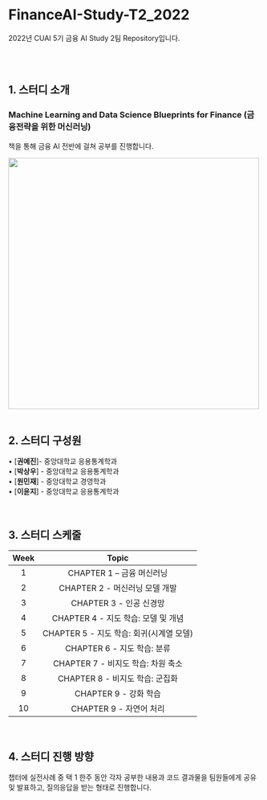 # FinanceAI-Study-T2_2022
2022년 CUAI 5기 금융 AI Study 2팀 Repository입니다.

<br/>

<br>

## 1. 스터디 소개

### Machine Learning and Data Science Blueprints for Finance (금융전략을 위한 머신러닝)
 책을 통해 금융 AI 전반에 걸쳐 공부를 진행합니다.

<img src="https://blog.kakaocdn.net/dn/cRCTxQ/btrt83HgbxY/63uKMkMwOy8K5z5WyZqbpk/img.jpg" width="500" height="500"/>  
<br/>

<br>

## 2. 스터디 구성원

• [**권예진**]- 중앙대학교 응용통계학과  
• [**박상우**] - 중앙대학교 응용통계학과  
• [**원민재**] - 중앙대학교 경영학과   
• [**이윤지**] - 중앙대학교 응용통계학과
<br/>

<br>


## 3. 스터디 스케줄

|Week | Topic  
|:----------------:|:------:|
| 1| CHAPTER 1 – 금융 머신러닝  
| 2| CHAPTER 2 - 머신러닝 모델 개발    
| 3| CHAPTER 3 - 인공 신경망   
| 4| CHAPTER 4 - 지도 학습: 모델 및 개념   
| 5| CHAPTER 5 - 지도 학습: 회귀(시계열 모델)   
| 6| CHAPTER 6 - 지도 학습: 분류  
| 7| CHAPTER 7 - 비지도 학습: 차원 축소   
| 8| CHAPTER 8 - 비지도 학습: 군집화   
| 9| CHAPTER 9 - 강화 학습   
| 10| CHAPTER 9 - 자연어 처리   
<br>

## 4. 스터디 진행 방향
 
챕터에 실전사례 중 택 1 한주 동안 각자 공부한 내용과 코드 결과물을 팀원들에게 공유 및 발표하고, 질의응답을 받는 형태로 진행합니다. 


